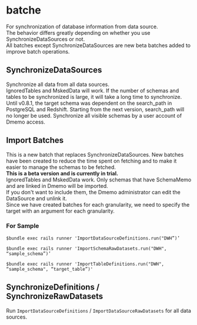 # batche

For synchronization of database information from data source.  
The behavior differs greatly depending on whether you use SynchronizeDataSources or not.  
All batches except SynchronizeDataSources are new beta batches added to improve batch operations.

## SynchronizeDataSources

Synchronize all data from all data sources.  
IgnoredTables and MskedData will work. 
If the number of schemas and tables to be synchronized is large, it will take a long time to synchronize.  
Until v0.8.1, the target schema was dependent on the search_path in PostgreSQL and Redshift. Starting from the next version, search_path will no longer be used. Synchronize all visible schemas by a user account of Dmemo access.


## Import Batches

This is a new batch that replaces SynchronizeDataSources. New batches have been created to reduce the time spent on fetching and to make it easier to manage the schemas to be fetched.  
**This is a beta version and is currently in trial.**  
IgnoredTables and MskedData work. Only schemas that have SchemaMemo and are linked in Dmemo will be imported.  
If you don't want to include them, the Dmemo administrator can edit the DataSource and unlink it.  
Since we have created batches for each granularity, we need to specify the target with an argument for each granularity.  

### For Sample
```
$bundle exec rails runner 'ImportDataSourceDefinitions.run("DWH”)’

$bundle exec rails runner 'ImportSchemaRawDatasets.run("DWH", “sample_schema”)’

$bundle exec rails runner 'ImportTableDefinitions.run("DWH", “sample_schema", “target_table”)'
```

## SynchronizeDefinitions / SynchronizeRawDatasets

Run `ImportDataSourceDefinitions` / `ImportDataSourceRawDatasets` for all data sources.

